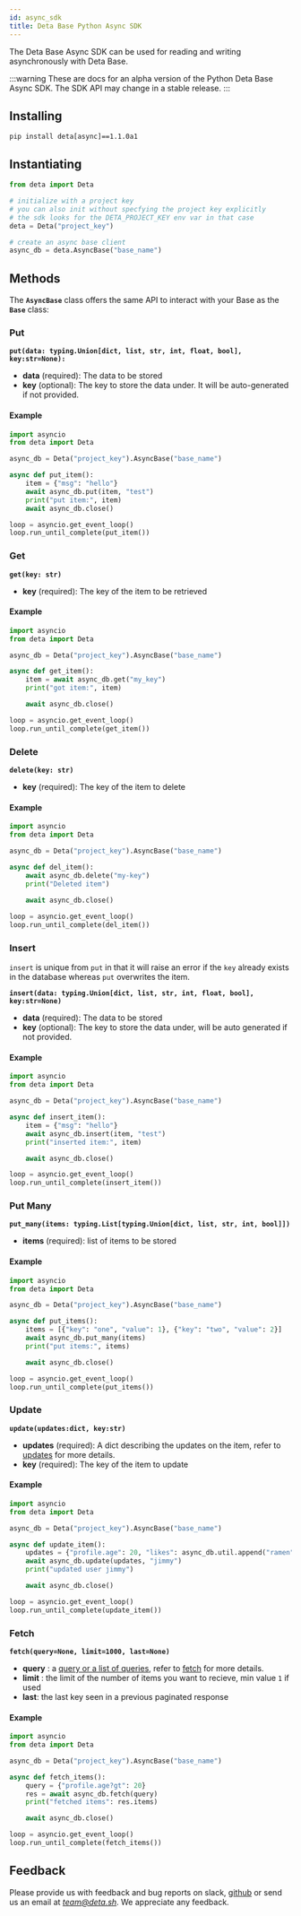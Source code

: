```yaml
---
id: async_sdk
title: Deta Base Python Async SDK
---
```


The Deta Base Async SDK can be used for reading and writing asynchronously with Deta Base.

:::warning
These are docs for an alpha version of the Python Deta Base Async SDK. The SDK API may change in a stable release.
:::

## Installing

```
pip install deta[async]==1.1.0a1
```

## Instantiating

```py
from deta import Deta

# initialize with a project key
# you can also init without specfying the project key explicitly
# the sdk looks for the DETA_PROJECT_KEY env var in that case
deta = Deta("project_key")

# create an async base client
async_db = deta.AsyncBase("base_name")
```

## Methods 

The **`AsyncBase`** class offers the same API to interact with your Base as the **`Base`** class:

### Put

**`put(data: typing.Union[dict, list, str, int, float, bool], key:str=None):`**

- **data** (required): The data to be stored
- **key** (optional): The key to store the data under. It will be auto-generated if not provided.

#### Example

```py
import asyncio
from deta import Deta

async_db = Deta("project_key").AsyncBase("base_name")

async def put_item():
	item = {"msg": "hello"}
	await async_db.put(item, "test")
	print("put item:", item)
	await async_db.close()

loop = asyncio.get_event_loop()
loop.run_until_complete(put_item())
```

### Get

**`get(key: str)`**

- **key** (required): The key of the item to be retrieved

#### Example

```py
import asyncio
from deta import Deta

async_db = Deta("project_key").AsyncBase("base_name")

async def get_item():
	item = await async_db.get("my_key")
	print("got item:", item)

	await async_db.close()

loop = asyncio.get_event_loop()
loop.run_until_complete(get_item())
```

### Delete

**`delete(key: str)`**

- **key** (required): The key of the item to delete 

#### Example

```py
import asyncio
from deta import Deta

async_db = Deta("project_key").AsyncBase("base_name")

async def del_item():
	await async_db.delete("my-key")
	print("Deleted item")
	
	await async_db.close()

loop = asyncio.get_event_loop()
loop.run_until_complete(del_item())
```

### Insert 

`insert` is unique from `put` in that it will raise an error if the `key` already exists in the database whereas `put` overwrites the item.

**`insert(data: typing.Union[dict, list, str, int, float, bool], key:str=None)`**

- **data** (required): The data to be stored
- **key** (optional): The key to store the data under, will be auto generated if not provided.

#### Example

```py
import asyncio
from deta import Deta

async_db = Deta("project_key").AsyncBase("base_name")

async def insert_item():
	item = {"msg": "hello"}
	await async_db.insert(item, "test")
	print("inserted item:", item)

	await async_db.close()

loop = asyncio.get_event_loop()
loop.run_until_complete(insert_item())
```

### Put Many

**`put_many(items: typing.List[typing.Union[dict, list, str, int, bool]])`**

- **items** (required): list of items to be stored 

#### Example

```py
import asyncio
from deta import Deta

async_db = Deta("project_key").AsyncBase("base_name")

async def put_items():
	items = [{"key": "one", "value": 1}, {"key": "two", "value": 2}]
	await async_db.put_many(items)
	print("put items:", items)

	await async_db.close()

loop = asyncio.get_event_loop()
loop.run_until_complete(put_items())
```

### Update

**`update(updates:dict, key:str)`**

- **updates** (required): A dict describing the updates on the item, refer to [updates](./sdk#update) for more details.
- **key** (required): The key of the item to update

#### Example

```py
import asyncio
from deta import Deta

async_db = Deta("project_key").AsyncBase("base_name")

async def update_item():
	updates = {"profile.age": 20, "likes": async_db.util.append("ramen")}
	await async_db.update(updates, "jimmy")
	print("updated user jimmy")

	await async_db.close()

loop = asyncio.get_event_loop()
loop.run_until_complete(update_item())
```

### Fetch

**`fetch(query=None, limit=1000, last=None)`**

- **query** : a [query or a list of queries](./sdk#queries), refer to [fetch](./sdk#fetch) for more details.
- **limit** : the limit of the number of items you want to recieve, min value `1` if used
- **last**: the last key seen in a previous paginated response

#### Example

```py
import asyncio
from deta import Deta

async_db = Deta("project_key").AsyncBase("base_name")

async def fetch_items():
	query = {"profile.age?gt": 20}
	res = await async_db.fetch(query)
	print("fetched items": res.items)

	await async_db.close()

loop = asyncio.get_event_loop()
loop.run_until_complete(fetch_items())
```

## Feedback

Please provide us with feedback and bug reports on slack, [github](https://github.com/deta/deta-python) or send us an email at *team@deta.sh*. We appreciate any feedback.